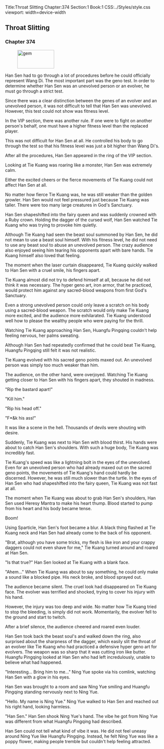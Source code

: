Title:Throat Slitting 
Chapter:374 
Section:1 
Book:1 
CSS:../Styles/style.css 
viewport: width=device-width
  
## Throat Slitting
### Chapter 374 
<figure>
	<img src="../Images/gem.gif" alt="gem" id="gem" width="120" height="60" />
</figure>
  

  
  Han Sen had to go through a lot of procedures before he could officially represent Wang Di. The most important part was the geno test. In order to determine whether Han Sen was an unevolved person or an evolver, he must go through a strict test.

Since there was a clear distinction between the genes of an evolver and an unevolved person, it was not difficult to tell that Han Sen was unevolved. However, this test could not show was fitness level.

In the VIP section, there was another rule. If one were to fight on another person's behalf, one must have a higher fitness level than the replaced player.

This was not difficult for Han Sen at all. He controlled his body to go through the test so that his fitness level was just a bit higher than Wang Di's.

After all the procedures, Han Sen appeared in the ring of the VIP section.

Looking at Tie Kuang was roaring like a monster, Han Sen was extremely calm.

Either the excited cheers or the fierce movements of Tie Kuang could not affect Han Sen at all.

No matter how fierce Tie Kuang was, he was still weaker than the golden growler. Han Sen would not feel pressured just because Tie Kuang was taller. There were too many large creatures in God's Sanctuary.

Han Sen shapeshifted into the fairy queen and was suddenly crowned with a Ruby crown. Holding the dagger of the cursed wolf, Han Sen watched Tie Kuang who was trying to provoke him quietly.

Although Tie Kuang had seen the beast soul summoned by Han Sen, he did not mean to use a beast soul himself. With his fitness level, he did not need to use any beast soul to abuse an unevolved person. The crazy audience also enjoyed seeing him tearing his opponents apart with bare hands. Tie Kuang himself also loved that feeling.

The moment when the laser curtain disappeared, Tie Kuang quickly walked to Han Sen with a cruel smile, his fingers apart.

Tie Kuang almost did not try to defend himself at all, because he did not think it was necessary. The hyper geno art, iron armor, that he practiced, would protect him against any sacred-blood weapons from first God's Sanctuary.

Even a strong unevolved person could only leave a scratch on his body using a sacred-blood weapon. The scratch would only make Tie Kuang more excited, and the audience more exhilarated. Tie Kuang understood well how to please the wealthy people who were paying for the thrill.

Watching Tie Kuang approaching Han Sen, Huangfu Pingqing couldn't help feeling nervous, her palms sweating.

Although Han Sen had repeatedly confirmed that he could beat Tie Kuang, Huangfu Pingqing still felt it was not realistic.

Tie Kuang evolved with his sacred geno points maxed out. An unevolved person was simply too much weaker than him.

The audience, on the other hand, were overjoyed. Watching Tie Kuang getting closer to Han Sen with his fingers apart, they shouted in madness.

"Rip the bastard apart!"

"Kill him."

"Rip his head off."

"F*&k his ass!"

It was like a scene in the hell. Thousands of devils were shouting with desire.

Suddenly, Tie Kuang was next to Han Sen with blood thirst. His hands were about to catch Han Sen's shoulders. With such a huge body, Tie Kuang was incredibly fast.

Tie Kuang's speed was like a lightning bolt in the eyes of the unevolved. Even for an unevolved person who had already maxed out on the sacred geno points, the movements of Tie Kuang's hand could hardly be discerned. However, he was still much slower than the turtle. In the eyes of Han Sen who had shapeshifted into the fairy queen, Tie Kuang was not fast at all.

The moment when Tie Kuang was about to grab Han Sen's shoulders, Han Sen used Heresy Mantra to make his heart thump. Blood started to pump from his heart and his body became tense.

Boom!

Using Sparticle, Han Sen's foot became a blur. A black thing flashed at Tie Kuang neck and Han Sen had already come to the back of his opponent.

"Brat, although you have some tricks, my flesh is like iron and your crappy daggers could not even shave for me," Tie Kuang turned around and roared at Han Sen.

"Is that true?" Han Sen looked at Tie Kuang with a blank face.

"Ahem…" When Tie Kuang was about to say something, he could only make a sound like a blocked pipe. His neck broke, and blood sprayed out.

The audience became silent. The cruel look had disappeared on Tie Kuang face. The evolver was terrified and shocked, trying to cover his injury with his hand.

However, the injury was too deep and wide. No matter how Tie Kuang tried to stop the bleeding, is simply did not work. Momentarily, the evolver fell to the ground and start to twitch.

After a brief silence, the audience cheered and roared even louder.

Han Sen took back the beast soul's and walked down the ring, also surprised about the sharpness of the dagger, which easily slit the throat of an evolver like Tie Kuang who had practiced a defensive hyper geno art for evolvers. The weapon was so sharp that it was cutting iron like butter. Huangfu Pingqing looked at Han Sen who had left incredulously, unable to believe what had happened.

"Interesting… Bring him to me…" Ning Yue spoke via his comlink, watching Han Sen with a glow in his eyes.

Han Sen was brought to a room and saw Ning Yue smiling and Huangfu Pingqing standing nervously next to Ning Yue.

"Hello. My name is Ning Yue." Ning Yue walked to Han Sen and reached out his right hand, looking harmless.

"Han Sen." Han Sen shook Ning Yue's hand. The vibe he got from Ning Yue was different from what Huangfu Pingqing had described.

Han Sen could not tell what kind of vibe it was. He did not feel uneasy around Ning Yue like Huangfu Pingqing. Instead, he felt Ning Yue was like a poppy flower, making people tremble but couldn't help feeling attracted.
